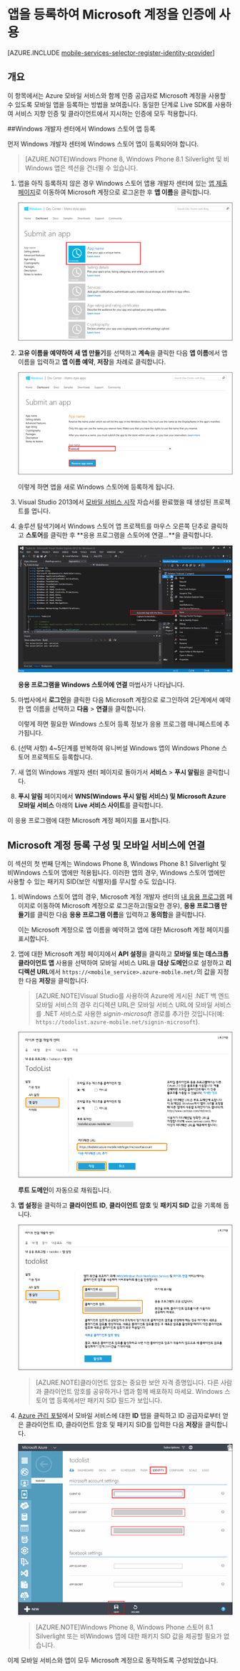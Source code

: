 <properties 
	pageTitle="Microsoft 인증 등록 | Microsoft Azure" 
	description="Azure 모바일 서비스 응용 프로그램에서 Microsoft 인증을 위해 등록하는 방법을 알아봅니다." 
	authors="ggailey777" 
	services="mobile-services" 
	documentationCenter="Mobile" 
	manager="dwrede" 
	editor=""/>

<tags 
	ms.service="mobile-services" 
	ms.workload="mobile" 
	ms.tgt_pltfrm="NA" 
	ms.devlang="multiple" 
	ms.topic="article" 
	ms.date="08/08/2015" 
	ms.author="glenga"/>

# 앱을 등록하여 Microsoft 계정을 인증에 사용

[AZURE.INCLUDE [mobile-services-selector-register-identity-provider](../../includes/mobile-services-selector-register-identity-provider.md)]

## 개요 

이 항목에서는 Azure 모바일 서비스와 함께 인증 공급자로 Microsoft 계정을 사용할 수 있도록 모바일 앱을 등록하는 방법을 보여줍니다. 동일한 단계로 Live SDK를 사용하여 서비스 지향 인증 및 클라이언트에서 지시하는 인증에 모두 적용합니다.

##Windows 개발자 센터에서 Windows 스토어 앱 등록

먼저 Windows 개발자 센터에 Windows 스토어 앱이 등록되어야 합니다.

>[AZURE.NOTE]Windows Phone 8, Windows Phone 8.1 Silverlight 및 비Windows 앱은 섹션을 건너뛸 수 있습니다.

1. 앱을 아직 등록하지 않은 경우 Windows 스토어 앱용 개발자 센터에 있는 [앱 제출 페이지]로 이동하여 Microsoft 계정으로 로그온한 후 **앱 이름**을 클릭합니다.

   	![](./media/mobile-services-how-to-register-microsoft-authentication/mobile-services-submit-win8-app.png)

2. **고유 이름을 예약하여 새 앱 만들기**를 선택하고 **계속**을 클릭한 다음 **앱 이름**에서 앱 이름을 입력하고 **앱 이름 예약**, **저장**을 차례로 클릭합니다.

   	![](./media/mobile-services-how-to-register-microsoft-authentication/mobile-services-win8-app-name.png)

   	이렇게 하면 앱을 새로 Windows 스토어에 등록하게 됩니다.

3. Visual Studio 2013에서 [모바일 서비스 시작](mobile-services-dotnet-backend-windows-store-dotnet-get-started.md) 자습서를 완료했을 때 생성된 프로젝트를 엽니다.

4. 솔루션 탐색기에서 Windows 스토어 앱 프로젝트를 마우스 오른쪽 단추로 클릭하고 **스토어**를 클릭한 후 **응용 프로그램을 스토어에 연결...**을 클릭합니다.

  	![](./media/mobile-services-how-to-register-microsoft-authentication/mobile-services-store-association.png)

   	**응용 프로그램을 Windows 스토어에 연결** 마법사가 나타납니다.

5. 마법사에서 **로그인**을 클릭한 다음 Microsoft 계정으로 로그인하여 2단계에서 예약한 앱 이름을 선택하고 **다음** > **연결**을 클릭합니다.

   	이렇게 하면 필요한 Windows 스토어 등록 정보가 응용 프로그램 매니페스트에 추가됩니다.

6. (선택 사항) 4~5단계를 반복하여 유니버설 Windows 앱의 Windows Phone 스토어 프로젝트도 등록합니다.

6. 새 앱의 Windows 개발자 센터 페이지로 돌아가서 **서비스** > **푸시 알림**을 클릭합니다.

7. **푸시 알림** 페이지에서 **WNS(Windows 푸시 알림 서비스) 및 Microsoft Azure 모바일 서비스** 아래의 **Live 서비스 사이트**를 클릭합니다.

이 응용 프로그램에 대한 Microsoft 계정 페이지를 표시합니다.

## Microsoft 계정 등록 구성 및 모바일 서비스에 연결

이 섹션의 첫 번째 단계는 Windows Phone 8, Windows Phone 8.1 Silverlight 및 비Windows 스토어 앱에만 적용됩니다. 이러한 앱의 경우, Windows 스토어 앱에만 사용할 수 있는 패키지 SID(보안 식별자)를 무시할 수도 있습니다.

1. 비Windows 스토어 앱의 경우, Microsoft 계정 개발자 센터의 <a href="http://go.microsoft.com/fwlink/p/?LinkId=262039" target="_blank">내 응용 프로그램</a> 페이지로 이동하여 Microsoft 계정으로 로그온하고(필요한 경우), **응용 프로그램 만들기**를 클릭한 다음 **응용 프로그램 이름**을 입력하고 **동의함**을 클릭합니다.

   	이는 Microsoft 계정으로 앱 이름을 예약하고 앱에 대한 Microsoft 계정 페이지를 표시합니다.

2. 앱에 대한 Microsoft 계정 페이지에서 **API 설정**을 클릭하고 **모바일 또는 데스크톱 클라이언트 앱** 사용을 선택하여 모바일 서비스 URL을 **대상 도메인**으로 설정하고 **리디렉션 URL**에서 `https://<mobile_service>.azure-mobile.net/`의 값을 지정한 다음 **저장**을 클릭합니다.

	 >[AZURE.NOTE]Visual Studio를 사용하여 Azure에 게시된 .NET 백 엔드 모바일 서비스의 경우 리디렉션 URL은 모바일 서비스 URL에 모바일 서비스를 .NET 서비스로 사용한 _signin-microsoft_ 경로를 추가한 것입니다(예: `https://todolist.azure-mobile.net/signin-microsoft`).

    ![Microsoft 계정 API 설정](./media/mobile-services-how-to-register-microsoft-authentication/mobile-services-win8-app-push-auth-2.png)

	**루트 도메인**이 자동으로 채워집니다.

4. **앱 설정**을 클릭하고 **클라이언트 ID**, **클라이언트 암호** 및 **패키지 SID** 값을 기록해 둡니다.
	
   	![Microsoft 계정 앱 설정](./media/mobile-services-how-to-register-microsoft-authentication/mobile-services-win8-app-push-auth.png)
	
	
    > [AZURE.NOTE]클라이언트 암호는 중요한 보안 자격 증명입니다. 다른 사람과 클라이언트 암호를 공유하거나 앱과 함께 배포하지 마세요. Windows 스토어 앱 등록에서만 패키지 SID 필드가 보입니다.

4. [Azure 관리 포털]에서 모바일 서비스에 대한 **ID** 탭을 클릭하고 ID 공급자로부터 얻은 클라이언트 ID, 클라이언트 암호 및 패키지 SID를 입력한 다음 **저장**을 클릭합니다.

 	![모바일 서비스 ID 탭](./media/mobile-services-how-to-register-microsoft-authentication/mobile-services-identity-tab.png)
	
	>[AZURE.NOTE]Windows Phone 8, Windows Phone 스토어 8.1 Silverlight 또는 비Windows 앱에 대한 패키지 SID 값을 제공할 필요가 없습니다.
	
이제 모바일 서비스와 앱이 모두 Microsoft 계정으로 동작하도록 구성되었습니다.

<!-- Anchors. -->

<!-- Images. -->

<!-- URLs. -->

[앱 제출 페이지]: http://go.microsoft.com/fwlink/p/?LinkID=266582
[My Applications]: http://go.microsoft.com/fwlink/p/?LinkId=262039

[Azure 관리 포털]: https://manage.windowsazure.com/
 

<!---HONumber=Oct15_HO3-->